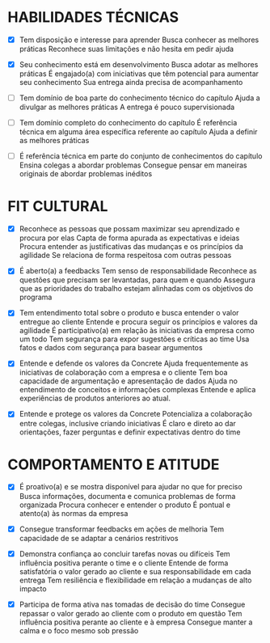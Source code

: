 # HABILIDADES TÉCNICAS

- [x] Tem disposição e interesse para aprender
Busca conhecer as melhores práticas
Reconhece suas limitações e não hesita em pedir ajuda

- [x] Seu conhecimento está em desenvolvimento
Busca adotar as melhores práticas
É engajado(a) com iniciativas que têm potencial para aumentar seu conhecimento
Sua entrega ainda precisa de acompanhamento

- [ ] Tem domínio de boa parte do conhecimento técnico do capítulo
Ajuda a divulgar as melhores práticas
A entrega é pouco supervisionada

- [ ]  Tem domínio completo do conhecimento do capítulo
É referência técnica em alguma área específica referente ao capítulo
Ajuda a definir as melhores práticas

- [ ] É referência técnica em parte do conjunto de conhecimentos do capítulo
Ensina colegas a abordar problemas
Consegue pensar em maneiras originais de abordar problemas inéditos


# FIT CULTURAL

- [x] Reconhece as pessoas que possam maximizar seu aprendizado e procura por elas
Capta de forma apurada as expectativas e ideias
Procura entender as justificativas das mudanças e os princípios da agilidade
Se relaciona de forma respeitosa com outras pessoas


- [x] É aberto(a) a feedbacks
Tem senso de responsabilidade
Reconhece as questões que precisam ser levantadas, para quem e quando
Assegura que as prioridades do trabalho estejam alinhadas com os objetivos do programa


- [x] Tem entendimento total sobre o produto e busca entender o valor entregue ao cliente
Entende e procura seguir os princípios e valores da agilidade
É participativo(a) em relação às iniciativas da empresa como um todo
Tem segurança para expor sugestões e críticas ao time
Usa fatos e dados com segurança para basear argumentos


- [x] Entende e defende os valores da Concrete
Ajuda frequentemente as iniciativas de colaboração com a empresa e o cliente
Tem boa capacidade de argumentação e apresentação de dados
Ajuda no entendimento de conceitos e informações complexas
Entende e aplica experiências de produtos anteriores ao atual.

- [x] Entende e protege os valores da Concrete
Potencializa a colaboração entre colegas, inclusive criando iniciativas
É claro e direto ao dar orientações, fazer perguntas e definir expectativas dentro do time


# COMPORTAMENTO E ATITUDE

- [x] É proativo(a) e se mostra disponível para ajudar no que for preciso
Busca informações, documenta e comunica problemas de forma organizada
Procura conhecer e entender o produto
É pontual e atento(a) às normas da empresa

- [x] Consegue transformar feedbacks em ações de melhoria
Tem capacidade de se adaptar a cenários restritivos

- [x] Demonstra confiança ao concluir tarefas novas ou difíceis
Tem influência positiva perante o time e o cliente
Entende de forma satisfatória o valor gerado ao cliente e sua responsabilidade em cada entrega
Tem resiliência e flexibilidade em relação a mudanças de alto impacto

- [x] Participa de forma ativa nas tomadas de decisão do time
Consegue repassar o valor gerado ao cliente com o produto em questão
Tem influência positiva perante ao cliente e à empresa
Consegue manter a calma e o foco mesmo sob pressão


